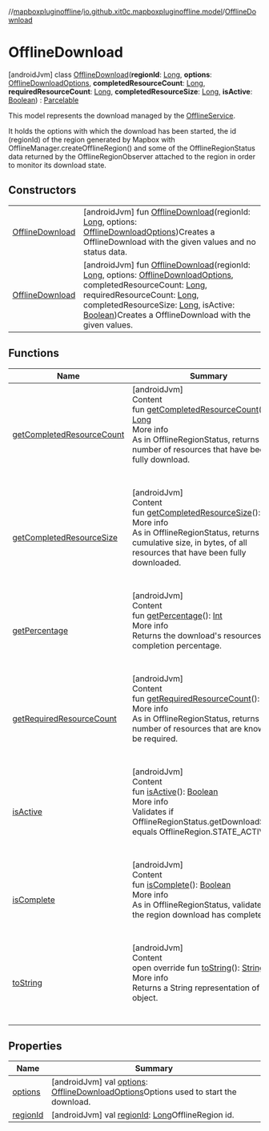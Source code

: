//[mapboxpluginoffline](../../../index.md)/[io.github.xit0c.mapboxpluginoffline.model](../index.md)/[OfflineDownload](index.md)



# OfflineDownload  
 [androidJvm] class [OfflineDownload](index.md)(**regionId**: [Long](https://kotlinlang.org/api/latest/jvm/stdlib/kotlin/-long/index.html), **options**: [OfflineDownloadOptions](../-offline-download-options/index.md), **completedResourceCount**: [Long](https://kotlinlang.org/api/latest/jvm/stdlib/kotlin/-long/index.html), **requiredResourceCount**: [Long](https://kotlinlang.org/api/latest/jvm/stdlib/kotlin/-long/index.html), **completedResourceSize**: [Long](https://kotlinlang.org/api/latest/jvm/stdlib/kotlin/-long/index.html), **isActive**: [Boolean](https://kotlinlang.org/api/latest/jvm/stdlib/kotlin/-boolean/index.html)) : [Parcelable](https://developer.android.com/reference/kotlin/android/os/Parcelable.html)

This model represents the download managed by the [OfflineService](../../io.github.xit0c.mapboxpluginoffline/-offline-service/index.md).



It holds the options with which the download has been started, the id (regionId) of the region generated by Mapbox with OfflineManager.createOfflineRegion() and some of the OfflineRegionStatus data returned by the OfflineRegionObserver attached to the region in order to monitor its download state.

   


## Constructors  
  
| | |
|---|---|
| <a name="io.github.xit0c.mapboxpluginoffline.model/OfflineDownload/OfflineDownload/#kotlin.Long#io.github.xit0c.mapboxpluginoffline.model.OfflineDownloadOptions/PointingToDeclaration/"></a>[OfflineDownload](-offline-download.md)| <a name="io.github.xit0c.mapboxpluginoffline.model/OfflineDownload/OfflineDownload/#kotlin.Long#io.github.xit0c.mapboxpluginoffline.model.OfflineDownloadOptions/PointingToDeclaration/"></a> [androidJvm] fun [OfflineDownload](-offline-download.md)(regionId: [Long](https://kotlinlang.org/api/latest/jvm/stdlib/kotlin/-long/index.html), options: [OfflineDownloadOptions](../-offline-download-options/index.md))Creates a OfflineDownload with the given values and no status data.   <br>|
| <a name="io.github.xit0c.mapboxpluginoffline.model/OfflineDownload/OfflineDownload/#kotlin.Long#io.github.xit0c.mapboxpluginoffline.model.OfflineDownloadOptions#kotlin.Long#kotlin.Long#kotlin.Long#kotlin.Boolean/PointingToDeclaration/"></a>[OfflineDownload](-offline-download.md)| <a name="io.github.xit0c.mapboxpluginoffline.model/OfflineDownload/OfflineDownload/#kotlin.Long#io.github.xit0c.mapboxpluginoffline.model.OfflineDownloadOptions#kotlin.Long#kotlin.Long#kotlin.Long#kotlin.Boolean/PointingToDeclaration/"></a> [androidJvm] fun [OfflineDownload](-offline-download.md)(regionId: [Long](https://kotlinlang.org/api/latest/jvm/stdlib/kotlin/-long/index.html), options: [OfflineDownloadOptions](../-offline-download-options/index.md), completedResourceCount: [Long](https://kotlinlang.org/api/latest/jvm/stdlib/kotlin/-long/index.html), requiredResourceCount: [Long](https://kotlinlang.org/api/latest/jvm/stdlib/kotlin/-long/index.html), completedResourceSize: [Long](https://kotlinlang.org/api/latest/jvm/stdlib/kotlin/-long/index.html), isActive: [Boolean](https://kotlinlang.org/api/latest/jvm/stdlib/kotlin/-boolean/index.html))Creates a OfflineDownload with the given values.   <br>|


## Functions  
  
|  Name |  Summary | 
|---|---|
| <a name="io.github.xit0c.mapboxpluginoffline.model/OfflineDownload/getCompletedResourceCount/#/PointingToDeclaration/"></a>[getCompletedResourceCount](get-completed-resource-count.md)| <a name="io.github.xit0c.mapboxpluginoffline.model/OfflineDownload/getCompletedResourceCount/#/PointingToDeclaration/"></a>[androidJvm]  <br>Content  <br>fun [getCompletedResourceCount](get-completed-resource-count.md)(): [Long](https://kotlinlang.org/api/latest/jvm/stdlib/kotlin/-long/index.html)  <br>More info  <br>As in OfflineRegionStatus, returns the number of resources that have been fully download.  <br><br><br>|
| <a name="io.github.xit0c.mapboxpluginoffline.model/OfflineDownload/getCompletedResourceSize/#/PointingToDeclaration/"></a>[getCompletedResourceSize](get-completed-resource-size.md)| <a name="io.github.xit0c.mapboxpluginoffline.model/OfflineDownload/getCompletedResourceSize/#/PointingToDeclaration/"></a>[androidJvm]  <br>Content  <br>fun [getCompletedResourceSize](get-completed-resource-size.md)(): [Long](https://kotlinlang.org/api/latest/jvm/stdlib/kotlin/-long/index.html)  <br>More info  <br>As in OfflineRegionStatus, returns the cumulative size, in bytes, of all resources that have been fully downloaded.  <br><br><br>|
| <a name="io.github.xit0c.mapboxpluginoffline.model/OfflineDownload/getPercentage/#/PointingToDeclaration/"></a>[getPercentage](get-percentage.md)| <a name="io.github.xit0c.mapboxpluginoffline.model/OfflineDownload/getPercentage/#/PointingToDeclaration/"></a>[androidJvm]  <br>Content  <br>fun [getPercentage](get-percentage.md)(): [Int](https://kotlinlang.org/api/latest/jvm/stdlib/kotlin/-int/index.html)  <br>More info  <br>Returns the download's resources completion percentage.  <br><br><br>|
| <a name="io.github.xit0c.mapboxpluginoffline.model/OfflineDownload/getRequiredResourceCount/#/PointingToDeclaration/"></a>[getRequiredResourceCount](get-required-resource-count.md)| <a name="io.github.xit0c.mapboxpluginoffline.model/OfflineDownload/getRequiredResourceCount/#/PointingToDeclaration/"></a>[androidJvm]  <br>Content  <br>fun [getRequiredResourceCount](get-required-resource-count.md)(): [Long](https://kotlinlang.org/api/latest/jvm/stdlib/kotlin/-long/index.html)  <br>More info  <br>As in OfflineRegionStatus, returns the number of resources that are known to be required.  <br><br><br>|
| <a name="io.github.xit0c.mapboxpluginoffline.model/OfflineDownload/isActive/#/PointingToDeclaration/"></a>[isActive](is-active.md)| <a name="io.github.xit0c.mapboxpluginoffline.model/OfflineDownload/isActive/#/PointingToDeclaration/"></a>[androidJvm]  <br>Content  <br>fun [isActive](is-active.md)(): [Boolean](https://kotlinlang.org/api/latest/jvm/stdlib/kotlin/-boolean/index.html)  <br>More info  <br>Validates if OfflineRegionStatus.getDownloadState() equals OfflineRegion.STATE_ACTIVE.  <br><br><br>|
| <a name="io.github.xit0c.mapboxpluginoffline.model/OfflineDownload/isComplete/#/PointingToDeclaration/"></a>[isComplete](is-complete.md)| <a name="io.github.xit0c.mapboxpluginoffline.model/OfflineDownload/isComplete/#/PointingToDeclaration/"></a>[androidJvm]  <br>Content  <br>fun [isComplete](is-complete.md)(): [Boolean](https://kotlinlang.org/api/latest/jvm/stdlib/kotlin/-boolean/index.html)  <br>More info  <br>As in OfflineRegionStatus, validates if the region download has completed.  <br><br><br>|
| <a name="io.github.xit0c.mapboxpluginoffline.model/OfflineDownload/toString/#/PointingToDeclaration/"></a>[toString](to-string.md)| <a name="io.github.xit0c.mapboxpluginoffline.model/OfflineDownload/toString/#/PointingToDeclaration/"></a>[androidJvm]  <br>Content  <br>open override fun [toString](to-string.md)(): [String](https://kotlinlang.org/api/latest/jvm/stdlib/kotlin/-string/index.html)  <br>More info  <br>Returns a String representation of this object.  <br><br><br>|


## Properties  
  
|  Name |  Summary | 
|---|---|
| <a name="io.github.xit0c.mapboxpluginoffline.model/OfflineDownload/options/#/PointingToDeclaration/"></a>[options](options.md)| <a name="io.github.xit0c.mapboxpluginoffline.model/OfflineDownload/options/#/PointingToDeclaration/"></a> [androidJvm] val [options](options.md): [OfflineDownloadOptions](../-offline-download-options/index.md)Options used to start the download.   <br>|
| <a name="io.github.xit0c.mapboxpluginoffline.model/OfflineDownload/regionId/#/PointingToDeclaration/"></a>[regionId](region-id.md)| <a name="io.github.xit0c.mapboxpluginoffline.model/OfflineDownload/regionId/#/PointingToDeclaration/"></a> [androidJvm] val [regionId](region-id.md): [Long](https://kotlinlang.org/api/latest/jvm/stdlib/kotlin/-long/index.html)OfflineRegion id.   <br>|

